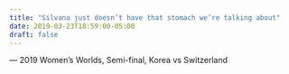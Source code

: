 ```yaml
---
title: "Silvana just doesn’t have that stomach we’re talking about"
date: 2019-03-23T18:59:00-05:00
draft: false
---
```

— 2019 Women’s Worlds, Semi-final, Korea vs Switzerland